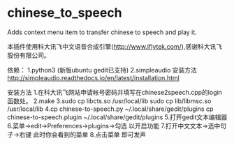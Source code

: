 # chinese_to_speech
Adds context menu item to transfer chinese to speech and play it.

本插件使用科大讯飞中文语音合成引擎(http://www.iflytek.com/),感谢科大讯飞股份有限公司。

依赖：
1.python3 (新版ubuntu gedit已支持)
2.simpleaudio 安装方法 http://simpleaudio.readthedocs.io/en/latest/installation.html



安装方法
1.在科大讯飞网站申请帐号密码并填写在chinese2speech.cpp的login函数处。
2.make 
3.sudo cp libcts.so /usr/local/lib
  sudo cp lib/libmsc.so /usr/local/lib
4.cp chinese-to-speech.py ~/.local/share/gedit/plugins
  cp chinese-to-speech.plugin ~/.local/share/gedit/plugins
5.打开gedit文本编辑器
6.菜单->edit->Preferences->plugins->勾选 <Chinese To Speech> 以开启功能
7.打开中文文本->选中句子->右键 此时你会看到<To Speech>的菜单 
8.点击<To Speech>菜单 即可发声